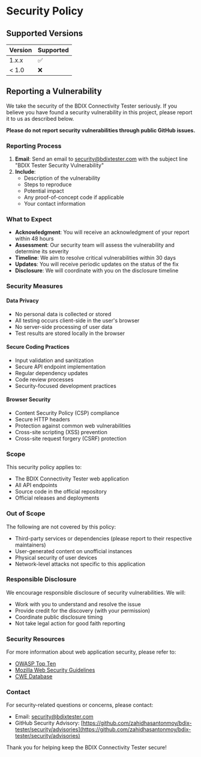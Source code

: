 # Security Policy

## Supported Versions

| Version | Supported          |
| ------- | ------------------ |
| 1.x.x   | :white_check_mark: |
| < 1.0   | :x:                |

## Reporting a Vulnerability

We take the security of the BDIX Connectivity Tester seriously. If you believe you have found a security vulnerability in this project, please report it to us as described below.

**Please do not report security vulnerabilities through public GitHub issues.**

### Reporting Process

1. **Email**: Send an email to [security@bdixtester.com](mailto:security@bdixtester.com) with the subject line "BDIX Tester Security Vulnerability"
2. **Include**: 
   - Description of the vulnerability
   - Steps to reproduce
   - Potential impact
   - Any proof-of-concept code if applicable
   - Your contact information

### What to Expect

- **Acknowledgment**: You will receive an acknowledgment of your report within 48 hours
- **Assessment**: Our security team will assess the vulnerability and determine its severity
- **Timeline**: We aim to resolve critical vulnerabilities within 30 days
- **Updates**: You will receive periodic updates on the status of the fix
- **Disclosure**: We will coordinate with you on the disclosure timeline

### Security Measures

#### Data Privacy
- No personal data is collected or stored
- All testing occurs client-side in the user's browser
- No server-side processing of user data
- Test results are stored locally in the browser

#### Secure Coding Practices
- Input validation and sanitization
- Secure API endpoint implementation
- Regular dependency updates
- Code review processes
- Security-focused development practices

#### Browser Security
- Content Security Policy (CSP) compliance
- Secure HTTP headers
- Protection against common web vulnerabilities
- Cross-site scripting (XSS) prevention
- Cross-site request forgery (CSRF) protection

### Scope

This security policy applies to:
- The BDIX Connectivity Tester web application
- All API endpoints
- Source code in the official repository
- Official releases and deployments

### Out of Scope

The following are not covered by this policy:
- Third-party services or dependencies (please report to their respective maintainers)
- User-generated content on unofficial instances
- Physical security of user devices
- Network-level attacks not specific to this application

### Responsible Disclosure

We encourage responsible disclosure of security vulnerabilities. We will:
- Work with you to understand and resolve the issue
- Provide credit for the discovery (with your permission)
- Coordinate public disclosure timing
- Not take legal action for good faith reporting

### Security Resources

For more information about web application security, please refer to:
- [OWASP Top Ten](https://owasp.org/www-project-top-ten/)
- [Mozilla Web Security Guidelines](https://infosec.mozilla.org/guidelines/web_security)
- [CWE Database](https://cwe.mitre.org/)

### Contact

For security-related questions or concerns, please contact:
- Email: [security@bdixtester.com](mailto:security@bdixtester.com)
- GitHub Security Advisory: [https://github.com/zahidhasantonmoy/bdix-tester/security/advisories](https://github.com/zahidhasantonmoy/bdix-tester/security/advisories)

Thank you for helping keep the BDIX Connectivity Tester secure!